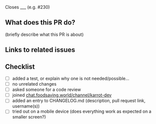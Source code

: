 Closes ___ (e.g. #230)

## What does this PR do?

(briefly describe what this PR is about)

## Links to related issues

## Checklist

- [ ] added a test, or explain why one is not needed/possible...
- [ ] no unrelated changes
- [ ] asked someone for a code review
- [ ] joined [chat.foodsaving.world/channel/karrot-dev](https://chat.foodsaving.world/channel/karrot-dev)
- [ ] added an entry to CHANGELOG.md (description, pull request link, username(s))
- [ ] tried out on a mobile device (does everything work as expected on a smaller screen?)